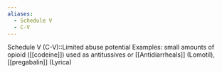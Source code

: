 ```yaml
---
aliases:
  - Schedule V
  - C-V
---
```

Schedule V (C-V)::Limited abuse potential Examples: small amounts of opioid ([[codeine]]) used as antitussives or [[Antidiarrheals]] (Lomotil), [[pregabalin]] (Lyrica)
